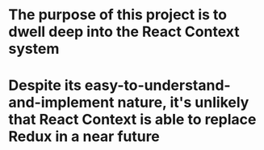 # The purpose of this project is to dwell deep into the React Context system
# Despite its easy-to-understand-and-implement nature, it's unlikely that React Context is able to replace Redux in a near future

